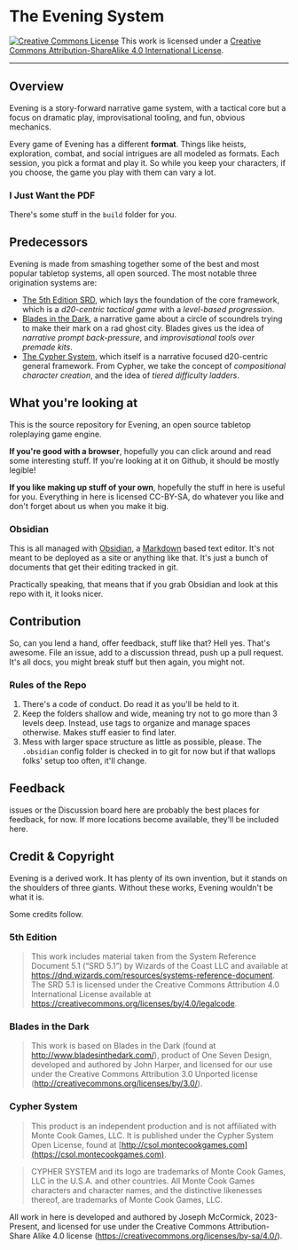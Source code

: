 # The Evening System

<a rel="license" href="http://creativecommons.org/licenses/by-sa/4.0/"><img alt="Creative Commons License" style="border-width:0" src="https://i.creativecommons.org/l/by-sa/4.0/88x31.png" /></a>
This work is licensed under a <a rel="license" href="http://creativecommons.org/licenses/by-sa/4.0/">Creative Commons Attribution-ShareAlike 4.0 International License</a>.

---
## Overview

Evening is a story-forward narrative game system, with a tactical core but a focus on dramatic play, improvisational tooling, and fun, obvious mechanics.

Every game of Evening has a different **format**. Things like heists, exploration, combat, and social intrigues are all modeled as formats. Each session, you pick a format and play it. So while you keep your characters, if you choose, the game you play with them can vary a lot.

### I Just Want the PDF

There's some stuff in the `build` folder for you.
## Predecessors

Evening is made from smashing together some of the best and most popular tabletop systems, all open sourced. The most notable three origination systems are:

- [The 5th Edition SRD](https://dnd.wizards.com/resources/systems-reference-document), which lays the foundation of the core framework, which is a *d20-centric tactical game* with a *level-based progression*.
- [Blades in the Dark](https://bladesinthedark.com/basics), a narrative game about a circle of scoundrels trying to make their mark on a rad ghost city. Blades gives us the idea of *narrative prompt back-pressure*, and *improvisational tools over premade kits*.
- [The Cypher System](https://csol.montecookgames.com/), which itself is a narrative focused d20-centric general framework. From Cypher, we take the concept of *compositional character creation*, and the idea of *tiered difficulty ladders*.

## What you're looking at

This is the source repository for Evening, an open source tabletop roleplaying game engine.

**If you're good with a browser**, hopefully you can click around and read some interesting stuff. If you're looking at it on Github, it should be mostly legible!

**If you like making up stuff of your own**, hopefully the stuff in here is useful for you. Everything in here is licensed CC-BY-SA, do whatever you like and don't forget about us when you make it big.
### Obsidian

This is all managed with [Obsidian](https://obsidian.md/), a [Markdown](https://www.markdownguide.org/) based text editor. It's not meant to be deployed as a site or anything like that. It's just a bunch of documents that get their editing tracked in git.

Practically speaking, that means that if you grab Obsidian and look at this repo with it, it looks nicer.
## Contribution

So, can you lend a hand, offer feedback, stuff like that? Hell yes. That's awesome. File an issue, add to a discussion thread, push up a pull request. It's all docs, you might break stuff but then again, you might not.
### Rules of the Repo

1. There's a code of conduct. Do read it as you'll be held to it.
2. Keep the folders shallow and wide, meaning try not to go more than 3 levels deep. Instead, use tags to organize and manage spaces otherwise. Makes stuff easier to find later.
3. Mess with larger space structure as little as possible, please. The `.obsidian` config folder is checked in to git for now but if that wallops folks' setup too often, it'll change.
## Feedback

issues or the Discussion board here are probably the best places for feedback, for now. If more locations become available, they'll be included here.
## Credit & Copyright

Evening is a derived work. It has plenty of its own invention, but it stands on the shoulders of three giants. Without these works, Evening wouldn't be what it is.

Some credits follow.
### **5th Edition**

> This work includes material taken from the System Reference Document 5.1 (“SRD 5.1”) by Wizards of the Coast LLC and available at https://dnd.wizards.com/resources/systems-reference-document. The SRD 5.1 is licensed under the Creative Commons Attribution 4.0 International License available at https://creativecommons.org/licenses/by/4.0/legalcode.

### **Blades in the Dark**

> This work is based on Blades in the Dark (found at http://www.bladesinthedark.com/), product of One Seven Design, developed and authored by John Harper, and licensed for our use under the Creative Commons Attribution 3.0 Unported license (http://creativecommons.org/licenses/by/3.0/).

### **Cypher System** 

> This product is an independent production and is not affiliated with Monte Cook Games, LLC. It is published under the Cypher System Open License, found at [http://csol.montecookgames.com](https://csol.montecookgames.com).

> CYPHER SYSTEM and its logo are trademarks of Monte Cook Games, LLC in the U.S.A. and other countries. All Monte Cook Games characters and character names, and the distinctive likenesses thereof, are trademarks of Monte Cook Games, LLC.

All work in here is developed and authored by Joseph McCormick, 2023-Present, and licensed for use under the Creative Commons Attribution-Share Alike 4.0 license (https://creativecommons.org/licenses/by-sa/4.0/).